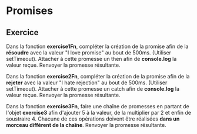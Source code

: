 <!-- .slide: class="exercice smaller-font" -->

# Promises

## Exercice

Dans la fonction **exercise1Fn**, compléter la création de la promise afin de
la **résoudre** avec la valeur "I love promise" au bout de 500ms. (Utiliser setTimeout).
Attacher à cette promesse un then afin de **console.log** la valeur reçue. Renvoyer la promesse résultante.

Dans la fonction **exercise2Fn**, compléter la création de la promise afin de
la **rejeter** avec la valeur "I hate rejection" au bout de 500ms. (Utiliser setTimeout).
Attacher à cette promesse un catch afin de **console.log** la valeur reçue. Renvoyer la promesse résultante.

Dans la fonction **exercise3Fn**, faire une chaîne de promesses en partant de
l'objet **exercise3** afin d'ajouter 5 à la valeur, de la multiplier par 2 et enfin de soustraire 4.
Chacune de ces opérations doivent être réalisées **dans un morceau différent de la chaîne**. Renvoyer la promesse résultante.
